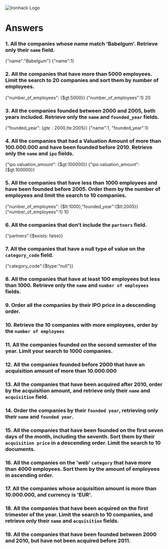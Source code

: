 ![Ironhack Logo](https://i.imgur.com/1QgrNNw.png)

# Answers

### 1. All the companies whose name match 'Babelgum'. Retrieve only their `name` field.
{"name":"Babelgum"}
{"name":1}


### 2. All the companies that have more than 5000 employees. Limit the search to 20 companies and sort them by **number of employees**.
{"number_of_employees": {$gt:5000}}
{"number_of_employees":1}
20


### 3. All the companies founded between 2000 and 2005, both years included. Retrieve only the `name` and `founded_year` fields.
{"founded_year": {$gte:2000,$lte:2005}}
{"name":1, "founded_year":1}


### 4. All the companies that had a Valuation Amount of more than 100.000.000 and have been founded before 2010. Retrieve only the `name` and `ipo` fields.
{"ipo.valuation_amount": {$gt:100000}}
{"ipo.valuation_amount": {$gt:100000}}


### 5. All the companies that have less than 1000 employees and have been founded before 2005. Order them by the number of employees and limit the search to 10 companies.
{"number_of_employees": {$lt:1000},"founded_year":{$lt:2005}}
{"number_of_employees":1}
10
<!-- Your Code Goes Here -->

### 6. All the companies that don't include the `partners` field.
{"partners":{$exists: false}}
<!-- Your Code Goes Here -->

### 7. All the companies that have a null type of value on the `category_code` field.
{"category_code":{$type:"null"}}
<!-- Your Code Goes Here -->

### 8. All the companies that have at least 100 employees but less than 1000. Retrieve only the `name` and `number of employees` fields.

<!-- Your Code Goes Here -->

### 9. Order all the companies by their IPO price in a descending order.

<!-- Your Code Goes Here -->

### 10. Retrieve the 10 companies with more employees, order by the `number of employees`

<!-- Your Code Goes Here -->

### 11. All the companies founded on the second semester of the year. Limit your search to 1000 companies.

<!-- Your Code Goes Here -->

<!-- ### 12. All the companies that have been 'deadpooled' after the third year. -->

<!-- Your Code Goes Here -->

### 12. All the companies founded before 2000 that have an acquisition amount of more than 10.000.000

<!-- Your Code Goes Here -->

### 13. All the companies that have been acquired after 2010, order by the acquisition amount, and retrieve only their `name` and `acquisition` field.

<!-- Your Code Goes Here -->

### 14. Order the companies by their `founded year`, retrieving only their `name` and `founded year`.

<!-- Your Code Goes Here -->

### 15. All the companies that have been founded on the first seven days of the month, including the seventh. Sort them by their `acquisition price` in a descending order. Limit the search to 10 documents.

<!-- Your Code Goes Here -->

### 16. All the companies on the 'web' `category` that have more than 4000 employees. Sort them by the amount of employees in ascending order.

<!-- Your Code Goes Here -->

### 17. All the companies whose acquisition amount is more than 10.000.000, and currency is 'EUR'.

<!-- Your Code Goes Here -->

### 18. All the companies that have been acquired on the first trimester of the year. Limit the search to 10 companies, and retrieve only their `name` and `acquisition` fields.

<!-- Your Code Goes Here -->

### 19. All the companies that have been founded between 2000 and 2010, but have not been acquired before 2011.

<!-- Your Code Goes Here -->
